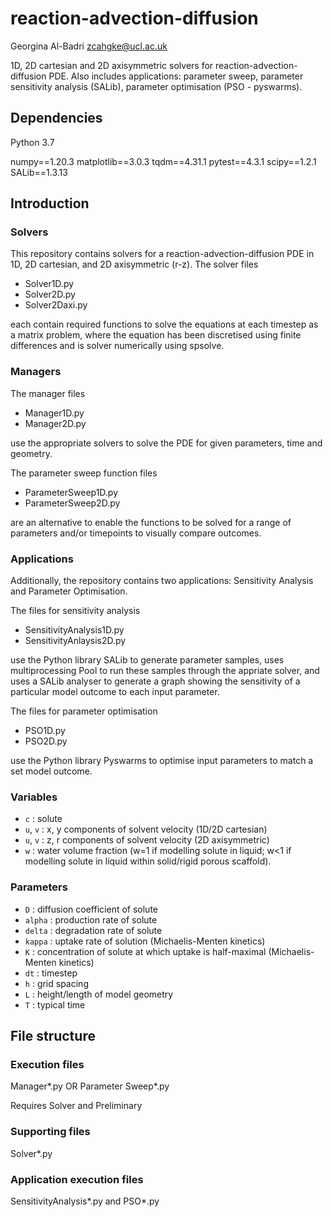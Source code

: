 # reaction-advection-diffusion

Georgina Al-Badri
zcahgke@ucl.ac.uk


1D, 2D cartesian and 2D axisymmetric solvers for reaction-advection-diffusion PDE. Also includes applications: parameter sweep, parameter sensitivity analysis (SALib), parameter optimisation (PSO - pyswarms). 

## Dependencies

Python 3.7 

numpy==1.20.3
matplotlib==3.0.3
tqdm==4.31.1
pytest==4.3.1
scipy==1.2.1
SALib==1.3.13

## Introduction

### Solvers

This repository contains solvers for a reaction-advection-diffusion PDE in 1D, 2D cartesian, and 2D axisymmetric (r-z). The solver files

- Solver1D.py
- Solver2D.py
- Solver2Daxi.py

each contain required functions to solve the equations at each timestep as a matrix problem, where the equation has been discretised using finite differences and is solver numerically using spsolve.  

### Managers

The manager files

- Manager1D.py
- Manager2D.py

use the appropriate solvers to solve the PDE for given parameters, time and geometry.  

The parameter sweep function files 

- ParameterSweep1D.py
- ParameterSweep2D.py 

are an alternative to enable the functions to be solved for a range of parameters and/or timepoints to visually compare outcomes. 

### Applications 

Additionally, the repository contains two applications: Sensitivity Analysis and Parameter Optimisation. 

The files for sensitivity analysis

- SensitivityAnalysis1D.py
- SensitivityAnlaysis2D.py

use the Python library SALib to generate parameter samples, uses multiprocessing Pool to run these samples through the appriate solver, and uses a SALib analyser to generate a graph showing the sensitivity of a particular model outcome to each input parameter.

The files for parameter optimisation

- PSO1D.py
- PSO2D.py

use the Python library Pyswarms to optimise input parameters to match a set model outcome. 

### Variables

- `c` : solute 
- `u`, `v` : x, y components of solvent velocity (1D/2D cartesian)
- `u`, `v` : z, r components of solvent velocity (2D axisymmetric)
- `w` : water volume fraction (w=1 if modelling solute in liquid; w<1 if modelling solute in liquid within solid/rigid porous scaffold). 

### Parameters
- `D` : diffusion coefficient of solute
- `alpha` : production rate of solute
- `delta` : degradation rate of solute
- `kappa` : uptake rate of solution (Michaelis-Menten kinetics)
- `K` : concentration of solute at which uptake is half-maximal (Michaelis-Menten kinetics)
- `dt` : timestep
- `h` : grid spacing 
- `L` : height/length of model geometry 
- `T` : typical time 

## File structure

### Execution files

Manager*.py OR Parameter Sweep*.py

Requires Solver and Preliminary 

### Supporting files

Solver*.py

### Application execution files

SensitivityAnalysis*.py and PSO*.py



